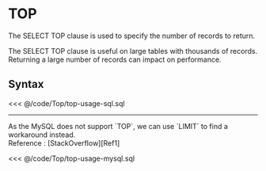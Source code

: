 # TOP
The SELECT TOP clause is used to specify the number of records to return.

The SELECT TOP clause is useful on large tables with thousands of records. Returning a large number of records can impact on performance.

## Syntax 
<Badge text="SQL Server Compatible" type="tip" vertical="middle"/>
<<< @/code/Top/top-usage-sql.sql

--- 

<Badge text="MySQL Compatible" type="tip" vertical="middle"/>
As the MySQL does not support `TOP`, we can use `LIMIT` to find a workaround instead.<br>
Reference : [StackOverflow][Ref1]

[Ref1]: https://stackoverflow.com/questions/2249905/is-there-an-alternative-to-top-in-mysql

<<< @/code/Top/top-usage-mysql.sql

